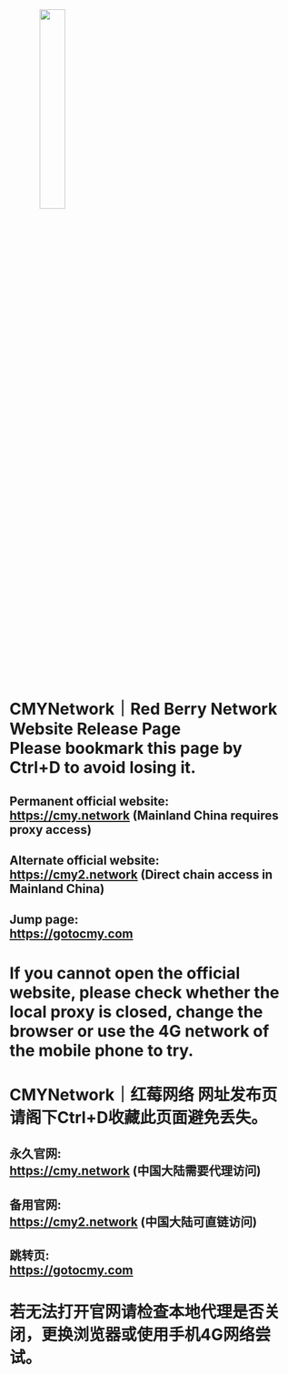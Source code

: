 <img src="https://github.com/caomeicloud/url/blob/master/logo-shu.068cf5f9.png" width="30%" height="30%" style="text-align:center;">

# CMYNetwork｜Red Berry Network Website Release Page<br>Please bookmark this page by Ctrl+D to avoid losing it.

## Permanent official website: <br>https://cmy.network (Mainland China requires proxy access)
## Alternate official website: <br>https://cmy2.network (Direct chain access in Mainland China)

## Jump page: <br>https://gotocmy.com


# If you cannot open the official website, please check whether the local proxy is closed, change the browser or use the 4G network of the mobile phone to try.



# CMYNetwork｜红莓网络 网址发布页<br>请阁下Ctrl+D收藏此页面避免丢失。

## 永久官网: <br>https://cmy.network (中国大陆需要代理访问)
## 备用官网: <br>https://cmy2.network (中国大陆可直链访问)

## 跳转页: <br>https://gotocmy.com


# 若无法打开官网请检查本地代理是否关闭，更换浏览器或使用手机4G网络尝试。
